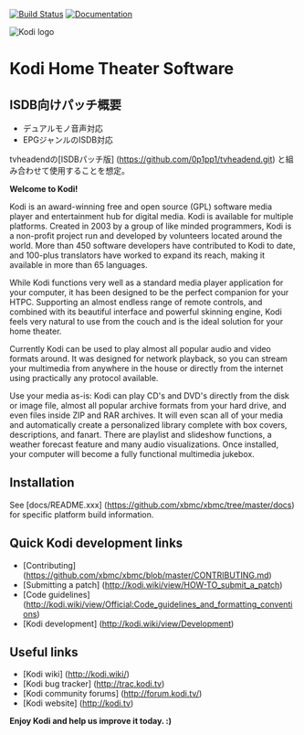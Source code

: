 [![Build Status](https://travis-ci.org/xbmc/xbmc.svg?branch=master)](https://travis-ci.org/xbmc/xbmc)
[![Documentation](https://codedocs.xyz/xbmc/xbmc.svg)](https://codedocs.xyz/xbmc/xbmc/)

![Kodi logo](https://raw.githubusercontent.com/xbmc/xbmc-forum/master/xbmc/images/logo-sbs-black.png)
# Kodi Home Theater Software

## ISDB向けパッチ概要

- デュアルモノ音声対応
- EPGジャンルのISDB対応

tvheadendの[ISDBパッチ版] (https://github.com/0p1pp1/tvheadend.git) と組み合わせて使用することを想定。

**Welcome to Kodi!**

Kodi is an award-winning free and open source (GPL) software media player and
entertainment hub for digital media. Kodi is available for multiple platforms.
Created in 2003 by a group of like minded programmers, Kodi is a non-profit
project run and developed by volunteers located around the world.
More than 450 software developers have contributed to Kodi to date, and 100-plus
translators have worked to expand its reach, making it available in more
than 65 languages.

While Kodi functions very well as a standard media player application for your
computer, it has been designed to be the perfect companion for your HTPC.
Supporting an almost endless range of remote controls, and combined with its
beautiful interface and powerful skinning engine, Kodi feels very natural to
use from the couch and is the ideal solution for your home theater.

Currently Kodi can be used to play almost all popular audio and video formats
around. It was designed for network playback, so you can stream your multimedia
from anywhere in the house or directly from the internet using practically any
protocol available.

Use your media as-is: Kodi can play CD's and DVD's directly
from the disk or image file, almost all popular archive formats from your hard
drive, and even files inside ZIP and RAR archives. It will even scan all of
your media and automatically create a personalized library complete with box
covers, descriptions, and fanart. There are playlist and slideshow functions, a
weather forecast feature and many audio visualizations. Once installed, your
computer will become a fully functional multimedia jukebox.


## Installation

See [docs/README.xxx] (https://github.com/xbmc/xbmc/tree/master/docs) for specific platform build information.

## Quick Kodi development links

* [Contributing] (https://github.com/xbmc/xbmc/blob/master/CONTRIBUTING.md)
* [Submitting a patch] (http://kodi.wiki/view/HOW-TO_submit_a_patch)
* [Code guidelines] (http://kodi.wiki/view/Official:Code_guidelines_and_formatting_conventions)
* [Kodi development] (http://kodi.wiki/view/Development)

## Useful links

* [Kodi wiki] (http://kodi.wiki/)
* [Kodi bug tracker] (http://trac.kodi.tv)
* [Kodi community forums] (http://forum.kodi.tv/)
* [Kodi website] (http://kodi.tv)

**Enjoy Kodi and help us improve it today. :)**
